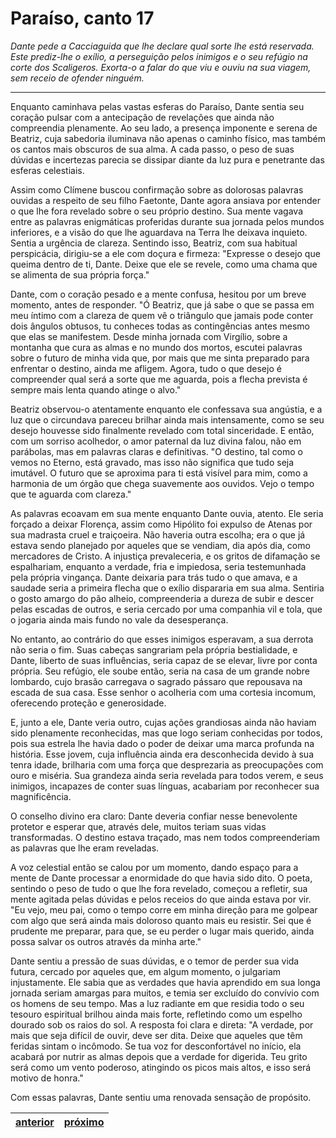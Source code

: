 # Paraíso, canto 17

_Dante pede a Cacciaguida que lhe declare qual sorte lhe está reservada. Este prediz-lhe o exílio, a perseguição pelos inimigos e o seu refúgio na corte dos Scaligeros. Exorta-o a falar do que viu e ouviu na sua viagem, sem receio de ofender ninguém._

---

Enquanto caminhava pelas vastas esferas do Paraíso, Dante sentia seu coração pulsar com a antecipação de revelações que ainda não compreendia plenamente. Ao seu lado, a presença imponente e serena de Beatriz, cuja sabedoria iluminava não apenas o caminho físico, mas também os cantos mais obscuros de sua alma. A cada passo, o peso de suas dúvidas e incertezas parecia se dissipar diante da luz pura e penetrante das esferas celestiais.

Assim como Clímene buscou confirmação sobre as dolorosas palavras ouvidas a respeito de seu filho Faetonte, Dante agora ansiava por entender o que lhe fora revelado sobre o seu próprio destino. Sua mente vagava entre as palavras enigmáticas proferidas durante sua jornada pelos mundos inferiores, e a visão do que lhe aguardava na Terra lhe deixava inquieto. Sentia a urgência de clareza. Sentindo isso, Beatriz, com sua habitual perspicácia, dirigiu-se a ele com doçura e firmeza: "Expresse o desejo que queima dentro de ti, Dante. Deixe que ele se revele, como uma chama que se alimenta de sua própria força."

Dante, com o coração pesado e a mente confusa, hesitou por um breve momento, antes de responder. "Ó Beatriz, que já sabe o que se passa em meu íntimo com a clareza de quem vê o triângulo que jamais pode conter dois ângulos obtusos, tu conheces todas as contingências antes mesmo que elas se manifestem. Desde minha jornada com Virgílio, sobre a montanha que cura as almas e no mundo dos mortos, escutei palavras sobre o futuro de minha vida que, por mais que me sinta preparado para enfrentar o destino, ainda me afligem. Agora, tudo o que desejo é compreender qual será a sorte que me aguarda, pois a flecha prevista é sempre mais lenta quando atinge o alvo."

Beatriz observou-o atentamente enquanto ele confessava sua angústia, e a luz que o circundava pareceu brilhar ainda mais intensamente, como se seu desejo houvesse sido finalmente revelado com total sinceridade. E então, com um sorriso acolhedor, o amor paternal da luz divina falou, não em parábolas, mas em palavras claras e definitivas. "O destino, tal como o vemos no Eterno, está gravado, mas isso não significa que tudo seja imutável. O futuro que se aproxima para ti está visível para mim, como a harmonia de um órgão que chega suavemente aos ouvidos. Vejo o tempo que te aguarda com clareza."

As palavras ecoavam em sua mente enquanto Dante ouvia, atento. Ele seria forçado a deixar Florença, assim como Hipólito foi expulso de Atenas por sua madrasta cruel e traiçoeira. Não haveria outra escolha; era o que já estava sendo planejado por aqueles que se vendiam, dia após dia, como mercadores de Cristo. A injustiça prevaleceria, e os gritos de difamação se espalhariam, enquanto a verdade, fria e impiedosa, seria testemunhada pela própria vingança. Dante deixaria para trás tudo o que amava, e a saudade seria a primeira flecha que o exílio dispararia em sua alma. Sentiria o gosto amargo do pão alheio, compreenderia a dureza de subir e descer pelas escadas de outros, e seria cercado por uma companhia vil e tola, que o jogaria ainda mais fundo no vale da desesperança.

No entanto, ao contrário do que esses inimigos esperavam, a sua derrota não seria o fim. Suas cabeças sangrariam pela própria bestialidade, e Dante, liberto de suas influências, seria capaz de se elevar, livre por conta própria. Seu refúgio, ele soube então, seria na casa de um grande nobre lombardo, cujo brasão carregava o sagrado pássaro que repousava na escada de sua casa. Esse senhor o acolheria com uma cortesia incomum, oferecendo proteção e generosidade.

E, junto a ele, Dante veria outro, cujas ações grandiosas ainda não haviam sido plenamente reconhecidas, mas que logo seriam conhecidas por todos, pois sua estrela lhe havia dado o poder de deixar uma marca profunda na história. Esse jovem, cuja influência ainda era desconhecida devido à sua tenra idade, brilharia com uma força que desprezaria as preocupações com ouro e miséria. Sua grandeza ainda seria revelada para todos verem, e seus inimigos, incapazes de conter suas línguas, acabariam por reconhecer sua magnificência.

O conselho divino era claro: Dante deveria confiar nesse benevolente protetor e esperar que, através dele, muitos teriam suas vidas transformadas. O destino estava traçado, mas nem todos compreenderiam as palavras que lhe eram reveladas.

A voz celestial então se calou por um momento, dando espaço para a mente de Dante processar a enormidade do que havia sido dito. O poeta, sentindo o peso de tudo o que lhe fora revelado, começou a refletir, sua mente agitada pelas dúvidas e pelos receios do que ainda estava por vir. "Eu vejo, meu pai, como o tempo corre em minha direção para me golpear com algo que será ainda mais doloroso quanto mais eu resistir. Sei que é prudente me preparar, para que, se eu perder o lugar mais querido, ainda possa salvar os outros através da minha arte."

Dante sentiu a pressão de suas dúvidas, e o temor de perder sua vida futura, cercado por aqueles que, em algum momento, o julgariam injustamente. Ele sabia que as verdades que havia aprendido em sua longa jornada seriam amargas para muitos, e temia ser excluído do convívio com os homens de seu tempo. Mas a luz radiante em que residia todo o seu tesouro espiritual brilhou ainda mais forte, refletindo como um espelho dourado sob os raios do sol. A resposta foi clara e direta: "A verdade, por mais que seja difícil de ouvir, deve ser dita. Deixe que aqueles que têm feridas sintam o incômodo. Se tua voz for desconfortável no início, ela acabará por nutrir as almas depois que a verdade for digerida. Teu grito será como um vento poderoso, atingindo os picos mais altos, e isso será motivo de honra."

Com essas palavras, Dante sentiu uma renovada sensação de propósito.

| [anterior](/c_paraiso/16/README.md) | [próximo](/c_paraiso/18/README.md) |
|----------|---------|